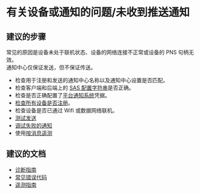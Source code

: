 <properties
    pageTitle="有关设备或通知的问题/未收到推送通知"
    description="有关设备或通知的问题/未收到推送通知"
    service="microsoft.notificationhubs"
    authors="faridabharmal"
    displayOrder=""
    selfHelpType="generic"
    resource="namespaces"
    resourceTags="notificationHubs"
    productPesIds="15973"
    supportTopicIds="32565573"
    cloudEnvironments="public"
/>


# <a name="issues-with-devices-or-notificationspush-notification-not-received"></a>有关设备或通知的问题/未收到推送通知

## <a name="recommended-steps"></a>**建议的步骤**
常见的原因是设备未处于联机状态、设备的网络连接不正常或设备的 PNS 句柄无效。<br>
通知中心仅保证发送，但不保证传送。

* 检查用于注册和发送的通知中心名称以及通知中心设置是否匹配。<br>
* 检查客户端和后端上的 [SAS 配置字符串](data-blade:Microsoft_Azure_NotificationHubs.AccessPolicyGridBlade)是否正确。<br>
* 检查是否正确配置了[平台通知系统](data-blade:Microsoft_Azure_NotificationHubs.NotificationHubServices)凭据。<br>
* [检查所有设备是否注册](http://go.microsoft.com/fwlink/?LinkID=824679)。<br>
* 检查设备是否已通过 Wifi 或数据网络联机。<br>
* [测试发送](data-blade:Microsoft_Azure_NotificationHubs.TestSendBlade)<br>
* [调试失败的通知](http://go.microsoft.com/fwlink/?LinkID=824680)<br>
* 使用[按消息遥测](http://go.microsoft.com/fwlink/?LinkID=824689)<br>

## <a name="recommended-documents"></a>**建议的文档**
* [诊断指南](http://go.microsoft.com/fwlink/?LinkID=824681)<br>
* [常见错误代码](http://go.microsoft.com/fwlink/?LinkID=824682)<br>
* [遥测指南](http://go.microsoft.com/fwlink/?LinkID=824683)<br>



<!--HONumber=Jan17_HO2-->


